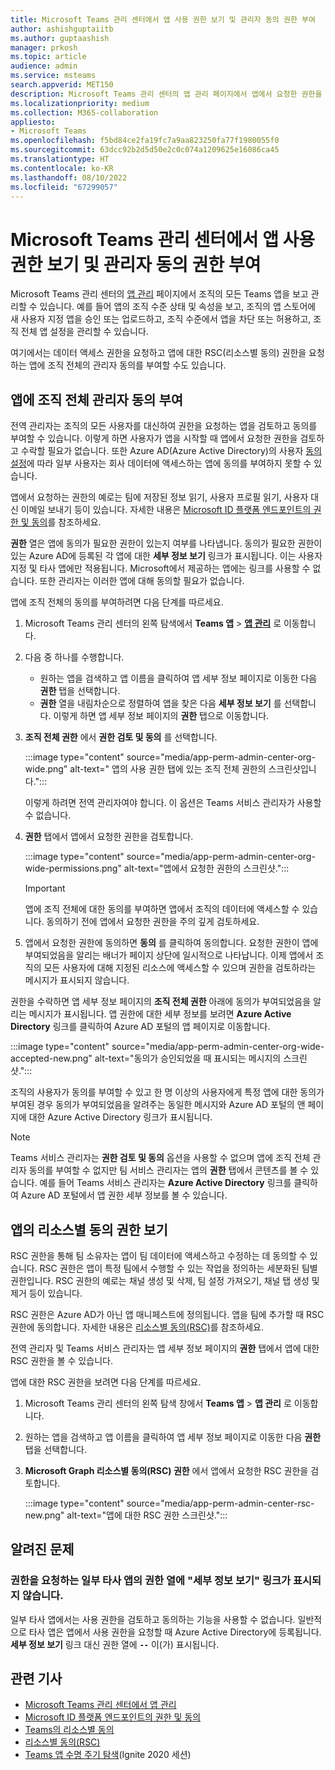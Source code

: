 ```yaml
---
title: Microsoft Teams 관리 센터에서 앱 사용 권한 보기 및 관리자 동의 권한 부여
author: ashishguptaiitb
ms.author: guptaashish
manager: prkosh
ms.topic: article
audience: admin
ms.service: msteams
search.appverid: MET150
description: Microsoft Teams 관리 센터의 앱 관리 페이지에서 앱에서 요청한 권한을 보고 앱에 관리자 동의를 부여하는 방법을 알아보세요.
ms.localizationpriority: medium
ms.collection: M365-collaboration
appliesto:
- Microsoft Teams
ms.openlocfilehash: f5bd84ce2fa19fc7a9aa823250fa77f1980055f0
ms.sourcegitcommit: 63dcc92b2d5d50e2c0c074a1209625e16086ca45
ms.translationtype: HT
ms.contentlocale: ko-KR
ms.lasthandoff: 08/10/2022
ms.locfileid: "67299057"
---
```

# <a name="view-app-permissions-and-grant-admin-consent-in-the-microsoft-teams-admin-center"></a>Microsoft Teams 관리 센터에서 앱 사용 권한 보기 및 관리자 동의 권한 부여

Microsoft Teams 관리 센터의 [앱 관리](manage-apps.md) 페이지에서 조직의 모든 Teams 앱을 보고 관리할 수 있습니다. 예를 들어 앱의 조직 수준 상태 및 속성을 보고, 조직의 앱 스토어에 새 사용자 지정 앱을 승인 또는 업로드하고, 조직 수준에서 앱을 차단 또는 허용하고, 조직 전체 앱 설정을 관리할 수 있습니다.

여기에서는 데이터 액세스 권한을 요청하고 앱에 대한 RSC(리소스별 동의) 권한을 요청하는 앱에 조직 전체의 관리자 동의를 부여할 수도 있습니다.

## <a name="grant-org-wide-admin-consent-to-an-app"></a>앱에 조직 전체 관리자 동의 부여

전역 관리자는 조직의 모든 사용자를 대신하여 권한을 요청하는 앱을 검토하고 동의를 부여할 수 있습니다. 이렇게 하면 사용자가 앱을 시작할 때 앱에서 요청한 권한을 검토하고 수락할 필요가 없습니다. 또한 Azure AD(Azure Active Directory)의 사용자 [동의 설정](/azure/active-directory/manage-apps/configure-user-consent)에 따라 일부 사용자는 회사 데이터에 액세스하는 앱에 동의를 부여하지 못할 수 있습니다.

앱에서 요청하는 권한의 예로는 팀에 저장된 정보 읽기, 사용자 프로필 읽기, 사용자 대신 이메일 보내기 등이 있습니다. 자세한 내용은 [Microsoft ID 플랫폼 엔드포인트의 권한 및 동의](/azure/active-directory/develop/v2-permissions-and-consent)를 참조하세요.

**권한** 열은 앱에 동의가 필요한 권한이 있는지 여부를 나타냅니다. 동의가 필요한 권한이 있는 Azure AD에 등록된 각 앱에 대한 **세부 정보 보기** 링크가 표시됩니다. 이는 사용자 지정 및 타사 앱에만 적용됩니다. Microsoft에서 제공하는 앱에는 링크를 사용할 수 없습니다. 또한 관리자는 이러한 앱에 대해 동의할 필요가 없습니다.

앱에 조직 전체의 동의를 부여하려면 다음 단계를 따르세요.

1. Microsoft Teams 관리 센터의 왼쪽 탐색에서 **Teams 앱** > **[앱 관리](https://admin.teams.microsoft.com/policies/manage-apps)** 로 이동합니다.

1. 다음 중 하나를 수행합니다.
    * 원하는 앱을 검색하고 앱 이름을 클릭하여 앱 세부 정보 페이지로 이동한 다음 **권한** 탭을 선택합니다.
    * **권한** 열을 내림차순으로 정렬하여 앱을 찾은 다음 **세부 정보 보기** 를 선택합니다. 이렇게 하면 앱 세부 정보 페이지의 **권한** 탭으로 이동합니다.

1. **조직 전체 권한** 에서 **권한 검토 및 동의** 를 선택합니다.

    :::image type="content" source="media/app-perm-admin-center-org-wide.png" alt-text=" 앱의 사용 권한 탭에 있는 조직 전체 권한의 스크린샷입니다.":::

    이렇게 하려면 전역 관리자여야 합니다. 이 옵션은 Teams 서비스 관리자가 사용할 수 없습니다.

1. **권한** 탭에서 앱에서 요청한 권한을 검토합니다.

    :::image type="content" source="media/app-perm-admin-center-org-wide-permissions.png" alt-text="앱에서 요청한 권한의 스크린샷.":::

    > [!IMPORTANT]
    > 앱에 조직 전체에 대한 동의를 부여하면 앱에서 조직의 데이터에 액세스할 수 있습니다. 동의하기 전에 앱에서 요청한 권한을 주의 깊게 검토하세요.

1. 앱에서 요청한 권한에 동의하면 **동의** 를 클릭하여 동의합니다. 요청한 권한이 앱에 부여되었음을 알리는 배너가 페이지 상단에 일시적으로 나타납니다. 이제 앱에서 조직의 모든 사용자에 대해 지정된 리소스에 액세스할 수 있으며 권한을 검토하라는 메시지가 표시되지 않습니다.

권한을 수락하면 앱 세부 정보 페이지의 **조직 전체 권한** 아래에 동의가 부여되었음을 알리는 메시지가 표시됩니다. 앱 권한에 대한 세부 정보를 보려면 **Azure Active Directory** 링크를 클릭하여 Azure AD 포털의 앱 페이지로 이동합니다.

:::image type="content" source="media/app-perm-admin-center-org-wide-accepted-new.png" alt-text="동의가 승인되었을 때 표시되는 메시지의 스크린샷.":::

조직의 사용자가 동의를 부여할 수 있고 한 명 이상의 사용자에게 특정 앱에 대한 동의가 부여된 경우 동의가 부여되었음을 알려주는 동일한 메시지와 Azure AD 포털의 앤 페이지에 대한 Azure Active Directory 링크가 표시됩니다.

> [!NOTE]
> Teams 서비스 관리자는 **권한 검토 및 동의** 옵션을 사용할 수 없으며 앱에 조직 전체 관리자 동의를 부여할 수 없지만 팀 서비스 관리자는 앱의 **권한** 탭에서 콘텐츠를 볼 수 있습니다. 예를 들어 Teams 서비스 관리자는 **Azure Active Directory** 링크를 클릭하여 Azure AD 포털에서 앱 권한 세부 정보를 볼 수 있습니다.

## <a name="view-resource-specific-consent-permissions-of-an-app"></a>앱의 리소스별 동의 권한 보기

RSC 권한을 통해 팀 소유자는 앱이 팀 데이터에 액세스하고 수정하는 데 동의할 수 있습니다. RSC 권한은 앱이 특정 팀에서 수행할 수 있는 작업을 정의하는 세분화된 팀별 권한입니다. RSC 권한의 예로는 채널 생성 및 삭제, 팀 설정 가져오기, 채널 탭 생성 및 제거 등이 있습니다.

RSC 권한은 Azure AD가 아닌 앱 매니페스트에 정의됩니다. 앱을 팀에 추가할 때 RSC 권한에 동의합니다. 자세한 내용은 [리소스별 동의(RSC)](/microsoftteams/platform/graph-api/rsc/resource-specific-consent)를 참조하세요.

전역 관리자 및 Teams 서비스 관리자는 앱 세부 정보 페이지의 **권한** 탭에서 앱에 대한 RSC 권한을 볼 수 있습니다.

앱에 대한 RSC 권한을 보려면 다음 단계를 따르세요.

1. Microsoft Teams 관리 센터의 왼쪽 탐색 창에서 **Teams 앱** > **앱 관리** 로 이동합니다.
1. 원하는 앱을 검색하고 앱 이름을 클릭하여 앱 세부 정보 페이지로 이동한 다음 **권한** 탭을 선택합니다.
1. **Microsoft Graph 리소스별 동의(RSC) 권한** 에서 앱에서 요청한 RSC 권한을 검토합니다.

    :::image type="content" source="media/app-perm-admin-center-rsc-new.png" alt-text="앱에 대한 RSC 권한 스크린샷.":::

## <a name="known-issues"></a>알려진 문제

### <a name="the-view-details-link-isnt-displayed-in-the-permissions-column-for-some-third-party-apps-that-request-permissions"></a>권한을 요청하는 일부 타사 앱의 권한 열에 "세부 정보 보기" 링크가 표시되지 않습니다.

일부 타사 앱에서는 사용 권한을 검토하고 동의하는 기능을 사용할 수 없습니다. 일반적으로 타사 앱은 앱에서 사용 권한을 요청할 때 Azure Active Directory에 등록됩니다. **세부 정보 보기** 링크 대신 권한 열에 **`--`** 이(가) 표시됩니다.

## <a name="related-articles"></a>관련 기사

* [Microsoft Teams 관리 센터에서 앱 관리](manage-apps.md)
* [Microsoft ID 플랫폼 엔드포인트의 권한 및 동의](/azure/active-directory/develop/v2-permissions-and-consent)
* [Teams의 리소스별 동의](resource-specific-consent.md)
* [리소스별 동의(RSC)](/microsoftteams/platform/graph-api/rsc/resource-specific-consent)
* [Teams 앱 수명 주기 탐색](https://aka.ms/PR132)(Ignite 2020 세션)
